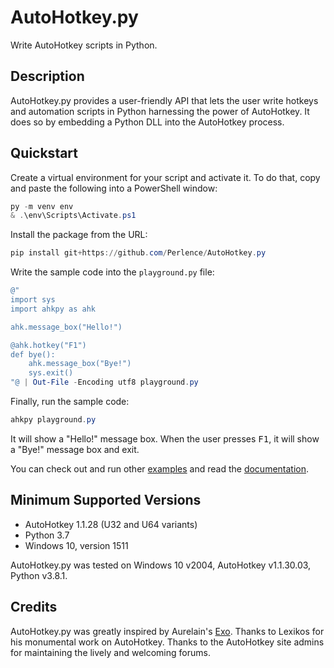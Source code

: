 # AutoHotkey.py

Write AutoHotkey scripts in Python.

## Description

AutoHotkey.py provides a user-friendly API that lets the user write hotkeys and
automation scripts in Python harnessing the power of AutoHotkey. It does so by
embedding a Python DLL into the AutoHotkey process.

## Quickstart

Create a virtual environment for your script and activate it. To do that, copy
and paste the following into a PowerShell window:

```powershell
py -m venv env
& .\env\Scripts\Activate.ps1
```

Install the package from the URL:

```powershell
pip install git+https://github.com/Perlence/AutoHotkey.py
```

Write the sample code into the `playground.py` file:

```powershell
@"
import sys
import ahkpy as ahk

ahk.message_box("Hello!")

@ahk.hotkey("F1")
def bye():
    ahk.message_box("Bye!")
    sys.exit()
"@ | Out-File -Encoding utf8 playground.py
```

Finally, run the sample code:

```powershell
ahkpy playground.py
```

It will show a "Hello!" message box. When the user presses <kbd>F1</kbd>, it
will show a "Bye!" message box and exit.

You can check out and run other
[examples](https://github.com/Perlence/AutoHotkey.py/tree/master/examples) and
read the [documentation](https://ahkpy.readthedocs.io/).

## Minimum Supported Versions

- AutoHotkey 1.1.28 (U32 and U64 variants)
- Python 3.7
- Windows 10, version 1511

AutoHotkey.py was tested on Windows 10 v2004, AutoHotkey v1.1.30.03, Python
v3.8.1.

## Credits

AutoHotkey.py was greatly inspired by Aurelain's
[Exo](https://github.com/Aurelain/Exo). Thanks to Lexikos for his monumental
work on AutoHotkey. Thanks to the AutoHotkey site admins for maintaining the
lively and welcoming forums.
